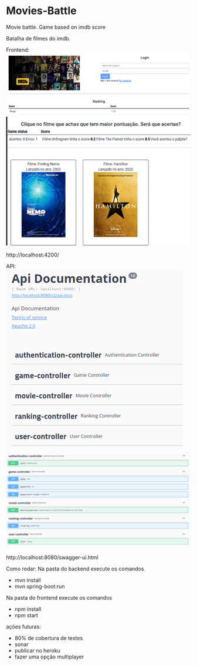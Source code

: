 # Movies-Battle
Movie battle. Game based on imdb score

Batalha de filmes do imdb. 

Frontend:
![](front-login.png)
![](front-game.png)

http://localhost:4200/

API:
![](swagger.png)
![](swagger-full.png)

http://localhost:8080/swagger-ui.html

Como rodar:
Na pasta do backend execute os comandos
- mvn install
- mvn spring-boot:run

Na pasta do frontend execute os comandos
- npm install
- npm start

ações futuras:
- 80% de cobertura de testes
- sonar
- publicar no heroku
- fazer uma opção multiplayer
